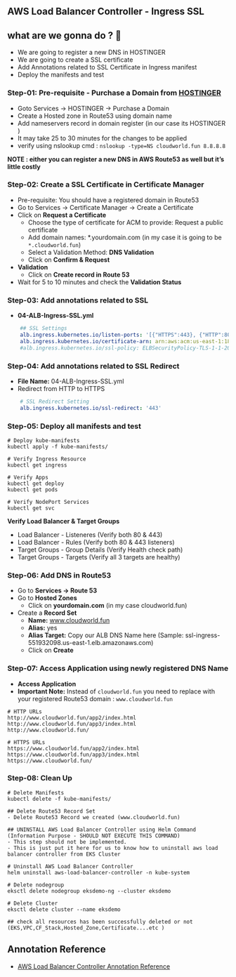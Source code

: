 AWS Load Balancer Controller - Ingress SSL
---

## what are we gonna do ? 🧐 
- We are going to register a new DNS in HOSTINGER
- We are going to create a SSL certificate 
- Add Annotations related to SSL Certificate in Ingress manifest
- Deploy the manifests and test


### Step-01: Pre-requisite - Purchase a Domain from <a href="https://www.hostinger.in/">HOSTINGER</a>
- Goto Services -> HOSTINGER -> Purchase a Domain
- Create a Hosted zone in Route53 using domain name
- Add nameservers record in domain register (in our case its HOSTINGER ) 
- It may take 25 to 30 minutes for the changes to be applied
- verify using nslookup cmd : `nslookup -type=NS cloudworld.fun 8.8.8.8`

**NOTE : either you can register a new DNS in AWS Route53 as well but it’s little  costly** 

### Step-02: Create a SSL Certificate in Certificate Manager
- Pre-requisite: You should have a registered domain in Route53 
- Go to Services -> Certificate Manager -> Create a Certificate
- Click on **Request a Certificate**
  - Choose the type of certificate for ACM to provide: Request a public certificate
  - Add domain names: *.yourdomain.com (in my case it is going to be `*.cloudworld.fun`)
  - Select a Validation Method: **DNS Validation**
  - Click on **Confirm & Request**    
- **Validation**
  - Click on **Create record in Route 53**  
- Wait for 5 to 10 minutes and check the **Validation Status**  


### Step-03: Add annotations related to SSL
- **04-ALB-Ingress-SSL.yml**
```yaml
    ## SSL Settings
    alb.ingress.kubernetes.io/listen-ports: '[{"HTTPS":443}, {"HTTP":80}]'
    alb.ingress.kubernetes.io/certificate-arn: arn:aws:acm:us-east-1:180789647333:certificate/632a3ff6-3f6d-464c-9121-b9d97481a76b
    #alb.ingress.kubernetes.io/ssl-policy: ELBSecurityPolicy-TLS-1-1-2017-01 #Optional (Picks default if not used)    
```

### Step-04: Add annotations related to SSL Redirect
- **File Name:** 04-ALB-Ingress-SSL.yml
- Redirect from HTTP to HTTPS
```yaml
    # SSL Redirect Setting
    alb.ingress.kubernetes.io/ssl-redirect: '443'   
```

### Step-05: Deploy all manifests and test

```t
# Deploy kube-manifests
kubectl apply -f kube-manifests/

# Verify Ingress Resource
kubectl get ingress

# Verify Apps
kubectl get deploy
kubectl get pods

# Verify NodePort Services
kubectl get svc
```
**Verify Load Balancer & Target Groups**
- Load Balancer -  Listeneres (Verify both 80 & 443) 
- Load Balancer - Rules (Verify both 80 & 443 listeners) 
- Target Groups - Group Details (Verify Health check path)
- Target Groups - Targets (Verify all 3 targets are healthy)

### Step-06: Add DNS in Route53   
- Go to **Services -> Route 53**
- Go to **Hosted Zones**
  - Click on **yourdomain.com** (in my case cloudworld.fun)
- Create a **Record Set**
  - **Name:** www.cloudworld.fun
  - **Alias:** yes
  - **Alias Target:** Copy our ALB DNS Name here (Sample: ssl-ingress-551932098.us-east-1.elb.amazonaws.com)
  - Click on **Create**

### Step-07: Access Application using newly registered DNS Name
- **Access Application**
- **Important Note:** Instead of `cloudworld.fun` you need to replace with your registered Route53 domain : `www.cloudworld.fun`
```t
# HTTP URLs
http://www.cloudworld.fun/app2/index.html
http://www.cloudworld.fun/app3/index.html
http://www.cloudworld.fun/

# HTTPS URLs
https://www.cloudworld.fun/app2/index.html
https://www.cloudworld.fun/app3/index.html
https://www.cloudworld.fun/
```
### Step-08: Clean Up
```t
# Delete Manifests
kubectl delete -f kube-manifests/

## Delete Route53 Record Set
- Delete Route53 Record we created (www.cloudworld.fun)
```
```
## UNINSTALL AWS Load Balancer Controller using Helm Command (Information Purpose - SHOULD NOT EXECUTE THIS COMMAND)
- This step should not be implemented.
- This is just put it here for us to know how to uninstall aws load balancer controller from EKS Cluster

# Uninstall AWS Load Balancer Controller
helm uninstall aws-load-balancer-controller -n kube-system 

# Delete nodegroup
eksctl delete nodegroup eksdemo-ng --cluster eksdemo

# Delete Cluster
eksctl delete cluster --name eksdemo

## check all resources has been successfully deleted or not (EKS,VPC,CF_Stack,Hosted_Zone,Certificate....etc )
```


## Annotation Reference
- [AWS Load Balancer Controller Annotation Reference](https://kubernetes-sigs.github.io/aws-load-balancer-controller/v2.4/guide/ingress/annotations/)
